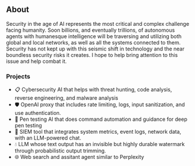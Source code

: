 ## About

Security in the age of AI represents the most critical and complex challenge facing humanity. Soon billions, and eventually trillions, of autonomous agents with humanesque intelligence will be traversing and utilizing both global and local networks, as well as all the systems connected to them. Security has not kept up with this seismic shift in technology and the near boundless security risks it creates. I hope to help bring attention to this issue and help combat it. 

### Projects

- 📋 Cybersecurity AI that helps with threat hunting, code analysis, reverse engineering, and malware analysis
- 🛡️ OpenAI proxy that includes rate limiting, logs, input sanitization, and use authentication.
- 🔴 Pen testing AI that does command automation and guidance for deep pen testing 
- 🔵 SIEM tool that integrates system metrics, event logs, network data, with an LLM-powered chat.
- 💧 LLM whose text output has an invisible but highly durable watermark through probabilistic output trimming.
- 🌐 Web search and assitant agent similar to Perplexity
